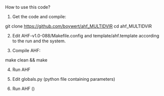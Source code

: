 How to use this code?

1. Get the code and compile:

git clone https://github.com/boywert/ahf_MULTIDVIR
cd ahf_MULTIDVIR

2. Edit AHF-v1.0-088/Makefile.config and template/ahf.template according to the run and the system.

3. Compile AHF:

make clean && make

4. Run AHF

3. Edit globals.py (python file containing parameters)



2. Run AHF ()
